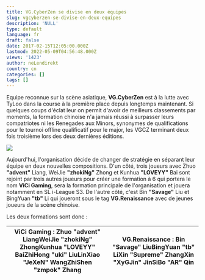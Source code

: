 ```yaml
---
title: VG.CyberZen se divise en deux équipes
slug: vgcyberzen-se-divise-en-deux-equipes
description: 'NULL'
type: default
language: fr
draft: false
date: 2017-02-15T12:05:00.000Z
lastmod: 2022-05-09T04:56:48.000Z
views: '1423'
author: neLendirekt
country: cn
categories: []
tags: []
---
```

Equipe reconnue sur la scène asiatique, **VG.CyberZen** est à la lutte avec TyLoo dans la course à la première place depuis longtemps maintenant. Si quelques coups d'éclat leur on permit d'avoir de meilleurs classements par moments, la formation chinoise n'a jamais réussi à surpasser leurs compatriotes ni les Renegades aux Minors, synonymes de qualifications pour le tournoi offline qualificatif pour le major, les VGCZ terminant deux fois troisième lors des deux dernières éditions.

![](/storage/images/58a443b7a2aed_16602386-1390019231050526-8794561593650909215-ojpg.jpg)

Aujourd'hui, l'organisation décide de changer de stratégie en séparant leur équipe en deux nouvelles compositions. D'un côté, trois joueurs avec Zhuo **"advent"** Liang, WeiJie **"zhokiNg"** Zhong et Kunhua **"LOVEYY"** Bai sont rejoint par trois autres joueurs pour créer une formation à 6 qui portera le nom **ViCi Gaming**, sera la formation principale de l'organisation et jouera notamment en SL i-League S3\. De l'autre côté, c'est Bin **"Savage"** Liu et BingYuan **"tb"** Li qui joueront sous le tag **VG.Renaissance** avec de jeunes joueurs de la scène chinoise.

Les deux formations sont donc :

| **ViCi Gaming** : Zhuo **"advent"** LiangWeiJie **"zhokiNg"** ZhongKunhua **"LOVEYY"** BaiZhiHong "**uki**" LiuLinXiao "**JeXeN**" WangZhiShen "**zmpok**" Zhang | **VG.Renaissance** : Bin **"Savage"** LiuBingYuan **"tb"** LiXin "**Supreme**" ZhangXin "**XyGJin**" JinSiBo "**AR**" Qin |
| ---------------------------------------------------------------------------------------------------------------------------------------------------------------- | ------------------------------------------------------------------------------------------------------------------------- |

